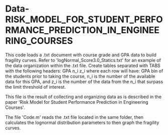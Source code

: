 # Data-RISK_MODEL_FOR_STUDENT_PERFORMANCE_PREDICTION_IN_ENGINEERING_COURSES
This code loads a .txt document with course grade and GPA data to build fragility curves.   Refer to 'logNormal_Score3.0_Statics.txt' for an example of the data organization within the .txt file. Create tables separated with TABS with the following headers:
GPA	n_i	z_i
where each row will have: GPA bin of the students prior to taking the course, n_i is the number of the available data for this GPA, and z_i is the number of the data from the n_i that surpass the limit threshold of interest.

This file is the result of collecting and organizing data as is described in the paper 'Risk Model for Student Performance Prediction in Engineering Courses'.

The file 'Code.m' reads the .txt file located in the same folder, then calculates the lognormal distribution parameters to then graph the fragility curves.